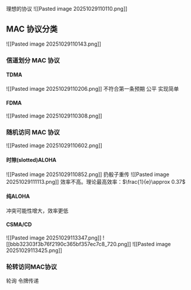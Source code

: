 理想的协议
![[Pasted image 20251029110110.png]]
## MAC 协议分类
![[Pasted image 20251029110143.png]]

### 信道划分 MAC 协议
#### TDMA
![[Pasted image 20251029110206.png]]
不符合第一条预期
公平
实现简单

#### FDMA
![[Pasted image 20251029110308.png]]

### 随机访问 MAC 协议
![[Pasted image 20251029110602.png]]
#### 时隙(slotted)ALOHA
![[Pasted image 20251029110852.png]]
扔骰子重传
![[Pasted image 20251029111113.png]]
效率不高。理论最高效率：$\frac{1}{e}\approx 0.37$

#### 纯ALOHA
冲突可能性增大，效率更低

#### CSMA/CD
![[Pasted image 20251029113347.png]]
![[bbb32303f3b76f2190c365bf357ec7c8_720.png]]
![[Pasted image 20251029113425.png]]

### 轮转访问**MAC**协议

轮询
令牌传递
